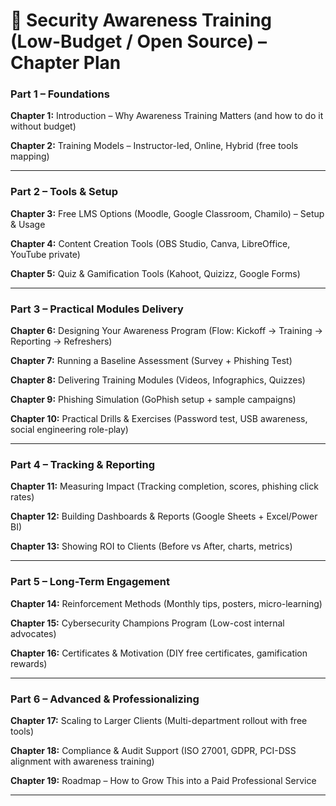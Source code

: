 # 📘 Security Awareness Training (Low-Budget / Open Source) – Chapter Plan

### **Part 1 – Foundations**

**Chapter 1:** Introduction – Why Awareness Training Matters (and how to do it without budget)

**Chapter 2:** Training Models – Instructor-led, Online, Hybrid (free tools mapping)

---

### **Part 2 – Tools & Setup**

**Chapter 3:** Free LMS Options (Moodle, Google Classroom, Chamilo) – Setup & Usage

**Chapter 4:** Content Creation Tools (OBS Studio, Canva, LibreOffice, YouTube private)

**Chapter 5:** Quiz & Gamification Tools (Kahoot, Quizizz, Google Forms)

---

### **Part 3 – Practical Modules Delivery**

**Chapter 6:** Designing Your Awareness Program (Flow: Kickoff → Training → Reporting → Refreshers)

**Chapter 7:** Running a Baseline Assessment (Survey + Phishing Test)

**Chapter 8:** Delivering Training Modules (Videos, Infographics, Quizzes)

**Chapter 9:** Phishing Simulation (GoPhish setup + sample campaigns)

**Chapter 10:** Practical Drills & Exercises (Password test, USB awareness, social engineering role-play)

---

### **Part 4 – Tracking & Reporting**

**Chapter 11:** Measuring Impact (Tracking completion, scores, phishing click rates)

**Chapter 12:** Building Dashboards & Reports (Google Sheets + Excel/Power BI)

**Chapter 13:** Showing ROI to Clients (Before vs After, charts, metrics)

---

### **Part 5 – Long-Term Engagement**

**Chapter 14:** Reinforcement Methods (Monthly tips, posters, micro-learning)

**Chapter 15:** Cybersecurity Champions Program (Low-cost internal advocates)

**Chapter 16:** Certificates & Motivation (DIY free certificates, gamification rewards)

---

### **Part 6 – Advanced & Professionalizing**

**Chapter 17:** Scaling to Larger Clients (Multi-department rollout with free tools)

**Chapter 18:** Compliance & Audit Support (ISO 27001, GDPR, PCI-DSS alignment with awareness training)

**Chapter 19:** Roadmap – How to Grow This into a Paid Professional Service

---


